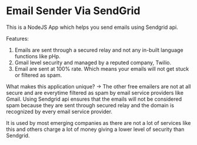 # Email Sender Via SendGrid
This is a NodeJS App which helps you send emails using Sendgrid api.

Features:
1. Emails are sent through a secured relay and not any in-built language functions like pHp.
2. Gmail level security and managed by a reputed company, Twilio.
3. Email are sent at 100% rate. Which means your emails will not get stuck or filtered as spam.

What makes this application unique?
-> The other free emailers are not at all secure and are everytime filtered as spam by email service providers like Gmail. Using Sendgrid api ensures that the emails will not be considered spam because they are sent through secured relay and the domain is recognized by every email service provider. 

It is used by most emerging companies as there are not a lot of services like this and others charge a lot of money giving a lower level of security than Sendgrid.
